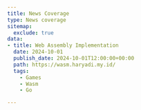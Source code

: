 ```yaml
---
title: News Coverage
type: News coverage
sitemap:
  exclude: true
data:
- title: Web Assembly Implementation
  date: 2024-10-01
  publish_date: 2024-10-01T12:00:00+00:00
  path: https://wasm.haryadi.my.id/
  tags:
    - Games
    - Wasm
    - Go

---
```

